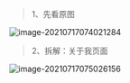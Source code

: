 > 1、先看原图

![image-20210717074021284](https://gitee.com/sheep-are-flying-in-the-sky/my-picture/raw/master/picture9/image-20210717074021284.png)



> 2、拆解：关于我页面

![image-20210717075026156](https://gitee.com/sheep-are-flying-in-the-sky/my-picture/raw/master/picture9/image-20210717075026156.png)
